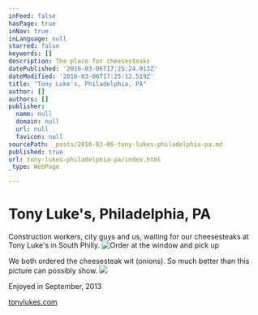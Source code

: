 ```yaml
---
inFeed: false
hasPage: true
inNav: true
inLanguage: null
starred: false
keywords: []
description: The place for cheesesteaks
datePublished: '2016-03-06T17:25:24.913Z'
dateModified: '2016-03-06T17:25:12.519Z'
title: "Tony Luke's, Philadelphia, PA"
author: []
authors: []
publisher:
  name: null
  domain: null
  url: null
  favicon: null
sourcePath: _posts/2016-03-06-tony-lukes-philadelphia-pa.md
published: true
url: tony-lukes-philadelphia-pa/index.html
_type: WebPage

---
```

# Tony Luke's, Philadelphia, PA

Construction workers, city guys and us, waiting for our cheesesteaks at Tony Luke's in South Philly.  ![Order at the window and pick up](https://s3-us-west-2.amazonaws.com/the-grid-img/p/919ca320ed437d28fcf38f2408977805982f83c9.jpg)

We both ordered the cheesesteak wit (onions). So much better than this picture can possibly show.
![](https://s3-us-west-2.amazonaws.com/the-grid-img/p/697ec72ebfd4677b337346c7fb1e3c1ca7ca40b0.jpg)

Enjoyed in September, 2013

[tonylukes.com][0]

[0]: http://www.tonylukes.com/